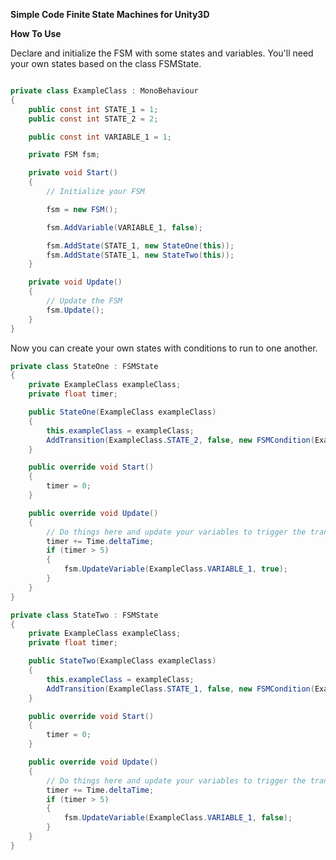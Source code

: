 **Simple Code Finite State Machines for Unity3D**

**How To Use**

Declare and initialize the FSM with some states and variables. You'll need your own states based on the class FSMState.
```C#

private class ExampleClass : MonoBehaviour
{
	public const int STATE_1 = 1;
	public const int STATE_2 = 2;

	public const int VARIABLE_1 = 1;

	private FSM fsm;

	private void Start()
	{
		// Initialize your FSM

		fsm = new FSM();

		fsm.AddVariable(VARIABLE_1, false);

		fsm.AddState(STATE_1, new StateOne(this));
		fsm.AddState(STATE_1, new StateTwo(this));
	}

	private void Update()
	{
		// Update the FSM
		fsm.Update();
	}
}
```

Now you can create your own states with conditions to run to one another.
```C#
private class StateOne : FSMState
{
	private ExampleClass exampleClass;
	private float timer;

	public StateOne(ExampleClass exampleClass)
	{
		this.exampleClass = exampleClass;
		AddTransition(ExampleClass.STATE_2, false, new FSMCondition(ExampleClass.VARIABLE_1, true));
	}

	public override void Start()
	{
		timer = 0;
	}

	public override void Update()
	{
		// Do things here and update your variables to trigger the transitions
		timer += Time.deltaTime;
		if (timer > 5)
		{
			fsm.UpdateVariable(ExampleClass.VARIABLE_1, true);
		}
	}
}

private class StateTwo : FSMState
{
	private ExampleClass exampleClass;
	private float timer;

	public StateTwo(ExampleClass exampleClass)
	{
		this.exampleClass = exampleClass;
		AddTransition(ExampleClass.STATE_1, false, new FSMCondition(ExampleClass.VARIABLE_1, false));
	}

	public override void Start()
	{
		timer = 0;
	}

	public override void Update()
	{
		// Do things here and update your variables to trigger the transitions
		timer += Time.deltaTime;
		if (timer > 5)
		{
			fsm.UpdateVariable(ExampleClass.VARIABLE_1, false);
		}
	}
}
```
